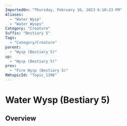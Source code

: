 ```yaml
---
ImportedOn: "Thursday, February 16, 2023 6:10:23 PM"
Aliases:
  - "Water Wysp"
  - "Water Wysps"
Category: "Creature"
Suffix: "Bestiary 5"
Tags:
  - "Category/Creature"
parent:
  - "Wysp (Bestiary 5)"
up:
  - "Wysp (Bestiary 5)"
prev:
  - "Fire Wysp (Bestiary 5)"
RWtopicId: "Topic_1396"
---
```

# Water Wysp (Bestiary 5)
## Overview
